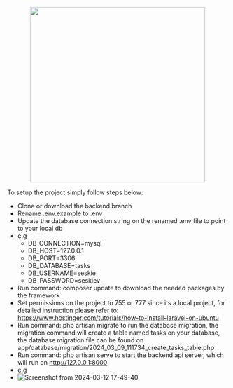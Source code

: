 <p align="center"><a href="https://laravel.com" target="_blank"><img src="https://raw.githubusercontent.com/laravel/art/master/logo-lockup/5%20SVG/2%20CMYK/1%20Full%20Color/laravel-logolockup-cmyk-red.svg" width="400"></a></p>

To setup the project simply follow steps below:
- Clone or download the backend branch
- Rename .env.example to .env
- Update the database connection string on the renamed .env file to point to your local db
- e.g 
    - DB_CONNECTION=mysql
    - DB_HOST=127.0.0.1
    - DB_PORT=3306
    - DB_DATABASE=tasks
    - DB_USERNAME=seskie  
    - DB_PASSWORD=seskiev
- Run command: composer update to download the needed packages by the framework
- Set permissions on the project to 755 or 777 since its a local project, for detailed instruction please refer to: https://www.hostinger.com/tutorials/how-to-install-laravel-on-ubuntu
- Run command: php artisan migrate to run the database migration, the migration command will create a table named tasks on your database, the database migration file can be found on app/database/migration/2024_03_09_111734_create_tasks_table.php 
- Run command: php artisan serve to start the backend api server, which will run on http://127.0.0.1:8000
- e.g
- ![Screenshot from 2024-03-12 17-49-40](https://github.com/seskie-web/taskmanager/assets/62250862/d13dc648-f88f-4c99-9baa-29cf0f1dfa9a)
  




